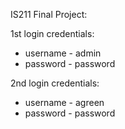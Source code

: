 
IS211 Final Project:

1st login credentials:

- username - admin 
- password - password

2nd login credentials:

- username - agreen
- password - password 
